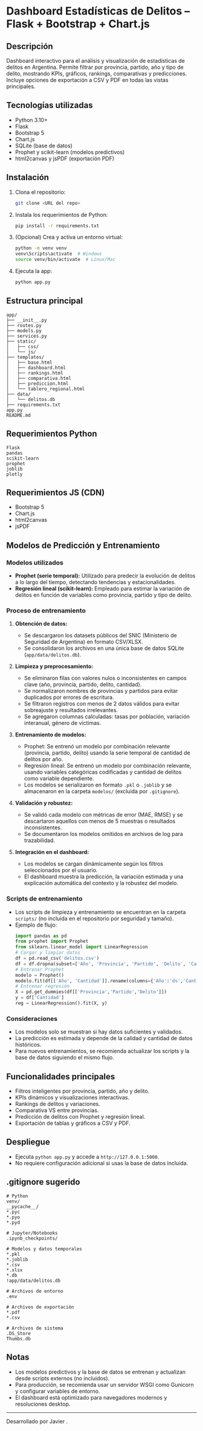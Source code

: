 # Dashboard Estadísticas de Delitos – Flask + Bootstrap + Chart.js

## Descripción
Dashboard interactivo para el análisis y visualización de estadísticas de delitos en Argentina. Permite filtrar por provincia, partido, año y tipo de delito, mostrando KPIs, gráficos, rankings, comparativas y predicciones. Incluye opciones de exportación a CSV y PDF en todas las vistas principales.

## Tecnologías utilizadas
- Python 3.10+
- Flask
- Bootstrap 5
- Chart.js
- SQLite (base de datos)
- Prophet y scikit-learn (modelos predictivos)
- html2canvas y jsPDF (exportación PDF)

## Instalación
1. Clona el repositorio:
   ```bash
   git clone <URL del repo>
   ```
2. Instala los requerimientos de Python:
   ```bash
   pip install -r requirements.txt
   ```
3. (Opcional) Crea y activa un entorno virtual:
   ```bash
   python -m venv venv
   venv\Scripts\activate  # Windows
   source venv/bin/activate  # Linux/Mac
   ```
4. Ejecuta la app:
   ```bash
   python app.py
   ```

## Estructura principal
```
app/
├── __init__.py
├── routes.py
├── models.py
├── services.py
├── static/
│   ├── css/
│   └── js/
├── templates/
│   ├── base.html
│   ├── dashboard.html
│   ├── rankings.html
│   ├── comparativa.html
│   ├── prediccion.html
│   └── tablero_regional.html
├── data/
│   └── delitos.db
├── requirements.txt
app.py
README.md
```

## Requerimientos Python
```
Flask
pandas
scikit-learn
prophet
joblib
plotly
```

## Requerimientos JS (CDN)
- Bootstrap 5
- Chart.js
- html2canvas
- jsPDF


## Modelos de Predicción y Entrenamiento

### Modelos utilizados
- **Prophet (serie temporal):** Utilizado para predecir la evolución de delitos a lo largo del tiempo, detectando tendencias y estacionalidades.
- **Regresión lineal (scikit-learn):** Empleado para estimar la variación de delitos en función de variables como provincia, partido y tipo de delito.

### Proceso de entrenamiento
1. **Obtención de datos:**
   - Se descargaron los datasets públicos del SNIC (Ministerio de Seguridad de Argentina) en formato CSV/XLSX.
   - Se consolidaron los archivos en una única base de datos SQLite (`app/data/delitos.db`).

2. **Limpieza y preprocesamiento:**
   - Se eliminaron filas con valores nulos o inconsistentes en campos clave (año, provincia, partido, delito, cantidad).
   - Se normalizaron nombres de provincias y partidos para evitar duplicados por errores de escritura.
   - Se filtraron registros con menos de 2 datos válidos para evitar sobreajuste y resultados irrelevantes.
   - Se agregaron columnas calculadas: tasas por población, variación interanual, género de víctimas.

3. **Entrenamiento de modelos:**
   - Prophet: Se entrenó un modelo por combinación relevante (provincia, partido, delito) usando la serie temporal de cantidad de delitos por año.
   - Regresión lineal: Se entrenó un modelo por combinación relevante, usando variables categóricas codificadas y cantidad de delitos como variable dependiente.
   - Los modelos se serializaron en formato `.pkl` o `.joblib` y se almacenaron en la carpeta `modelos/` (excluida por `.gitignore`).

4. **Validación y robustez:**
   - Se validó cada modelo con métricas de error (MAE, RMSE) y se descartaron aquellos con menos de 5 muestras o resultados inconsistentes.
   - Se documentaron los modelos omitidos en archivos de log para trazabilidad.

5. **Integración en el dashboard:**
   - Los modelos se cargan dinámicamente según los filtros seleccionados por el usuario.
   - El dashboard muestra la predicción, la variación estimada y una explicación automática del contexto y la robustez del modelo.

### Scripts de entrenamiento
- Los scripts de limpieza y entrenamiento se encuentran en la carpeta `scripts/` (no incluida en el repositorio por seguridad y tamaño).
- Ejemplo de flujo:
  ```python
  import pandas as pd
  from prophet import Prophet
  from sklearn.linear_model import LinearRegression
  # Cargar y limpiar datos
  df = pd.read_csv('delitos.csv')
  df = df.dropna(subset=['Año', 'Provincia', 'Partido', 'Delito', 'Cantidad'])
  # Entrenar Prophet
  modelo = Prophet()
  modelo.fit(df[['Año', 'Cantidad']].rename(columns={'Año':'ds','Cantidad':'y'}))
  # Entrenar regresión
  X = pd.get_dummies(df[['Provincia','Partido','Delito']])
  y = df['Cantidad']
  reg = LinearRegression().fit(X, y)
  ```

### Consideraciones
- Los modelos solo se muestran si hay datos suficientes y validados.
- La predicción es estimada y depende de la calidad y cantidad de datos históricos.
- Para nuevos entrenamientos, se recomienda actualizar los scripts y la base de datos siguiendo el mismo flujo.

## Funcionalidades principales
- Filtros inteligentes por provincia, partido, año y delito.
- KPIs dinámicos y visualizaciones interactivas.
- Rankings de delitos y variaciones.
- Comparativa VS entre provincias.
- Predicción de delitos con Prophet y regresión lineal.
- Exportación de tablas y gráficos a CSV y PDF.

## Despliegue
- Ejecuta `python app.py` y accede a `http://127.0.0.1:5000`.
- No requiere configuración adicional si usas la base de datos incluida.

## .gitignore sugerido
```
# Python
venv/
__pycache__/
*.pyc
*.pyo
*.pyd

# Jupyter/Notebooks
.ipynb_checkpoints/

# Modelos y datos temporales
*.pkl
*.joblib
*.csv
*.xlsx
*.db
!app/data/delitos.db

# Archivos de entorno
.env

# Archivos de exportación
*.pdf
*.csv

# Archivos de sistema
.DS_Store
Thumbs.db
```

## Notas
- Los modelos predictivos y la base de datos se entrenan y actualizan desde scripts externos (no incluidos).
- Para producción, se recomienda usar un servidor WSGI como Gunicorn y configurar variables de entorno.
- El dashboard está optimizado para navegadores modernos y resoluciones desktop.

---

Desarrollado por Javier .
